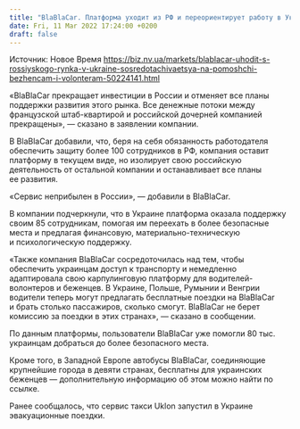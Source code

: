 ```yaml
---
title: "BlaBlaCar. Платформа уходит из РФ и переориентирует работу в Украине на поддержку волонтеров и беженцев"
date: Fri, 11 Mar 2022 17:24:00 +0200
draft: false
---
```

Источник: Новое Время https://biz.nv.ua/markets/blablacar-uhodit-s-rossiyskogo-rynka-v-ukraine-sosredotachivaetsya-na-pomoshchi-bezhencam-i-volonteram-50224141.html


«BlaBlaCar прекращает инвестиции в России и отменяет все планы поддержки развития этого рынка. Все денежные потоки между французской штаб-квартирой и российской дочерней компанией прекращены», — сказано в заявлении компании.

 В BlaBlaCar добавили, что, беря на себя обязанность работодателя обеспечить защиту более 100 сотрудников в РФ, компания оставит платформу в текущем виде, но изолирует свою российскую деятельность от остальной компании и останавливает все планы ее развития.

 «Сервис неприбылен в России», — добавили в BlaBlaCar.

 В компании подчеркнули, что в Украине платформа оказала поддержку своим 85 сотрудникам, помогая им переехать в более безопасные места и предлагая финансовую, материально-техническую и психологическую поддержку.

 «Также компания BlaBlaCar сосредоточилась над тем, чтобы обеспечить украинцам доступ к транспорту и немедленно адаптировала свою карпулинговую платформу для водителей-волонтеров и беженцев. В Украине, Польше, Румынии и Венгрии водители теперь могут предлагать бесплатные поездки на BlaBlaCar и брать столько пассажиров, сколько смогут. BlaBlaCar не берет комиссию за поездки в этих странах», — сказано в сообщении.

 По данным платформы, пользователи BlaBlaCar уже помогли 80 тыс. украинцам добраться до более безопасного места.

 Кроме того, в Западной Европе автобусы BlaBlaCar, соединяющие крупнейшие города в девяти странах, бесплатны для украинских беженцев — дополнительную информацию об этом можно найти по ссылке.

Ранее сообщалось, что сервис такси Uklon запустил в Украине эвакуационные поездки.
